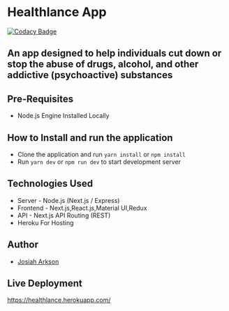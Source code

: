 # Healthlance App

[![Codacy Badge](https://app.codacy.com/project/badge/Grade/147b75a9f218469abf70c17768cc3ea3)](https://www.codacy.com/gh/josiaharkson/healthlance/dashboard?utm_source=github.com&utm_medium=referral&utm_content=josiaharkson/healthlance&utm_campaign=Badge_Grade)

## An app designed to help individuals cut down or stop the abuse of drugs, alcohol, and other addictive (psychoactive) substances

## Pre-Requisites

- Node.js Engine Installed Locally

## How to Install and run the application

- Clone the application and run `yarn install` or `npm install`
- Run `yarn dev` or `npm run dev` to start development server

## Technologies Used

- Server - Node.js (Next.js / Express)
- Frontend - Next.js,React.js,Material UI,Redux
- API - Next.js API Routing (REST)
- Heroku For Hosting

## Author

- [Josiah Arkson](https://github.com/josiaharkson)

## Live Deployment
https://healthlance.herokuapp.com/
